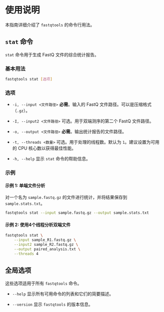 # 使用说明

本指南详细介绍了 `fastqtools` 的命令行用法。

## `stat` 命令

`stat` 命令用于生成 FastQ 文件的综合统计报告。

### 基本用法

```bash
fastqtools stat [选项]
```

### 选项

- `-i, --input <文件路径>`
  **必需**。输入的 FastQ 文件路径。可以是压缩格式（`.gz`）。

- `-I, --input2 <文件路径>`
  可选。用于双端测序的第二个 FastQ 文件路径。

- `-o, --output <文件路径>`
  **必需**。输出统计报告的文件路径。

- `-t, --threads <数量>`
  可选。用于处理的线程数。默认为 `1`。建议设置为可用的 CPU 核心数以获得最佳性能。

- `-h, --help`
  显示 `stat` 命令的帮助信息。

### 示例

#### 示例 1: 单端文件分析

对一个名为 `sample.fastq.gz` 的文件进行统计，并将结果保存到 `sample.stats.txt`。

```bash
fastqtools stat --input sample.fastq.gz --output sample.stats.txt
```

#### 示例 2: 使用4个线程分析双端文件

```bash
fastqtools stat \
    --input sample_R1.fastq.gz \
    --input2 sample_R2.fastq.gz \
    --output paired_analysis.txt \
    --threads 4
```

## 全局选项

这些选项适用于所有 `fastqtools` 命令。

- `--help`
  显示所有可用命令的列表和它们的简要描述。

- `--version`
  显示 `fastqtools` 的版本信息。

```